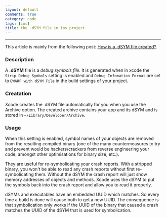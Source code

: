 ```yaml
---
layout: default
comments: true
category: code
tags: [ios]
title: the .dSYM file in ios project
---
```

---

This article is mainly from the following post: [How is a .dSYM file created?](http://stackoverflow.com/questions/22460058/how-is-a-dsym-file-created).


### Description

A **.dSYM** file is a *debug symbols file*. It is generated when in xcode the `Strip Debug Symbols` setting is enabled and `Debug Infomation Format` are set to `DWARF with dSYM File` in the build settings of your project.

### Creatation

Xcode creates the .dSYM file automatically for you when you use the Archive option. The created archive contains your app and its dSYM and is stored in `~/Library/Developer/Archive`.

### Usage

When this setting is enabled, symbol names of your objects are removed from the resulting compiled binary (one of the many countermeasures to try and prevent would be hackers/crackers from reverse engineering your code, amongst other optimisations for binary size, etc.).

They are useful for re-symbolicating your crash reports. With a stripped binary, you won't be able to read any crash reports without first re-symbolicating them. Without the dSYM the crash report will just show memory addresses of objects and methods. Xcode uses the dSYM to put the symbols back into the crash report and allow you to read it properly.

dSYMs and executables have an embedded UUID which matches. So every time a build is done will cause both to get a new UUID. The consequence is that symbolication only works if the UUID of the binary that caused a crash matches the UUID of the dSYM that is used for symbolication.

